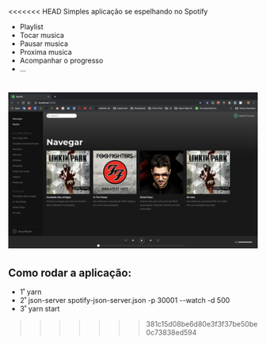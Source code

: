 <<<<<<< HEAD
Simples aplicação se espelhando no Spotify

- Playlist
- Tocar musica
- Pausar musica
- Proxima musica
- Acompanhar o progresso
- ...

![Home](spotify-home.png)
=======
 ## Como rodar a aplicação:
 
 - 1˚ yarn
 - 2˚ json-server spotify-json-server.json -p 30001 --watch -d 500
 - 3˚ yarn start
 
>>>>>>> 381c15d08be6d80e3f3f37be50be0c73838ed594
